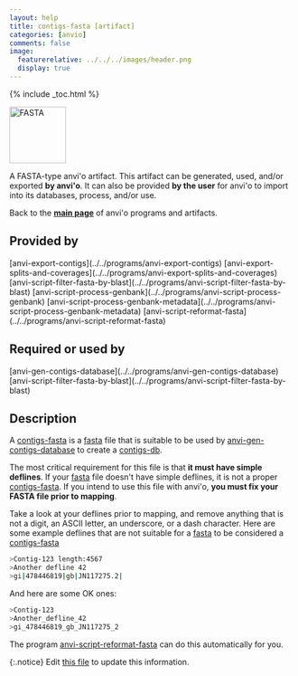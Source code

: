 ```yaml
---
layout: help
title: contigs-fasta [artifact]
categories: [anvio]
comments: false
image:
  featurerelative: ../../../images/header.png
  display: true
---
```



{% include _toc.html %}


<img src="../../images/icons/FASTA.png" alt="FASTA" style="width:100px; border:none" />

A FASTA-type anvi'o artifact. This artifact can be generated, used, and/or exported **by anvi'o**. It can also be provided **by the user** for anvi'o to import into its databases, process, and/or use.

Back to the **[main page](../../)** of anvi'o programs and artifacts.

## Provided by


<p style="text-align: left" markdown="1"><span class="artifact-p">[anvi-export-contigs](../../programs/anvi-export-contigs)</span> <span class="artifact-p">[anvi-export-splits-and-coverages](../../programs/anvi-export-splits-and-coverages)</span> <span class="artifact-p">[anvi-script-filter-fasta-by-blast](../../programs/anvi-script-filter-fasta-by-blast)</span> <span class="artifact-p">[anvi-script-process-genbank](../../programs/anvi-script-process-genbank)</span> <span class="artifact-p">[anvi-script-process-genbank-metadata](../../programs/anvi-script-process-genbank-metadata)</span> <span class="artifact-p">[anvi-script-reformat-fasta](../../programs/anvi-script-reformat-fasta)</span></p>


## Required or used by


<p style="text-align: left" markdown="1"><span class="artifact-r">[anvi-gen-contigs-database](../../programs/anvi-gen-contigs-database)</span> <span class="artifact-r">[anvi-script-filter-fasta-by-blast](../../programs/anvi-script-filter-fasta-by-blast)</span></p>


## Description

A <span class="artifact-n">[contigs-fasta](/help/7/artifacts/contigs-fasta)</span> is a <span class="artifact-n">[fasta](/help/7/artifacts/fasta)</span> file that is suitable to be used by <span class="artifact-n">[anvi-gen-contigs-database](/help/7/programs/anvi-gen-contigs-database)</span> to create a <span class="artifact-n">[contigs-db](/help/7/artifacts/contigs-db)</span>.

The most critical requirement for this file is that **it must have simple deflines**. If your <span class="artifact-n">[fasta](/help/7/artifacts/fasta)</span> file doesn't have simple deflines, it is not a proper <span class="artifact-n">[contigs-fasta](/help/7/artifacts/contigs-fasta)</span>. If you intend to use this file with anvi'o, **you must fix your FASTA file prior to mapping**.

Take a look at your deflines prior to mapping, and remove anything that is not a digit, an ASCII letter, an underscore, or a dash character. Here are some example deflines that are not suitable for a <span class="artifact-n">[fasta](/help/7/artifacts/fasta)</span> to be considered a <span class="artifact-n">[contigs-fasta](/help/7/artifacts/contigs-fasta)</span>

``` bash
>Contig-123 length:4567 
>Another defline 42
>gi|478446819|gb|JN117275.2|
```

And here are some OK ones:

``` bash
>Contig-123
>Another_defline_42
>gi_478446819_gb_JN117275_2
```

The program <span class="artifact-n">[anvi-script-reformat-fasta](/help/7/programs/anvi-script-reformat-fasta)</span> can do this automatically for you.

{:.notice}
Edit [this file](https://github.com/merenlab/anvio/tree/master/anvio/docs/artifacts/contigs-fasta.md) to update this information.

